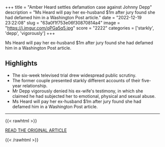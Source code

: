 +++
title = "Amber Heard settles defamation case against Johnny Depp"
description = "Ms Heard will pay her ex-husband $1m after jury found she had defamed him in a Washington Post article."
date = "2022-12-19 23:22:08"
slug = "63a0f1f753e06f30870814a4"
image = "https://i.imgur.com/oPGa5q5.jpg"
score = "2222"
categories = ['starkly', 'depp', 'vigorously']
+++

Ms Heard will pay her ex-husband $1m after jury found she had defamed him in a Washington Post article.

## Highlights

- The six-week televised trial drew widespread public scrutiny.
- The former couple presented starkly different accounts of their five-year relationship.
- Mr Depp vigorously denied his ex-wife's testimony, in which she claimed he had subjected her to emotional, physical and sexual abuse.
- Ms Heard will pay her ex-husband $1m after jury found she had defamed him in a Washington Post article.

---

{{< rawhtml >}}
  <p class="article-category">
    <a target="_blank" href="https://www.bbc.com/news/world-us-canada-64031252?at_medium=RSS&amp;at_campaign=KARANGA">READ THE ORIGINAL ARTICLE</a>
  </p>
{{< /rawhtml >}}
